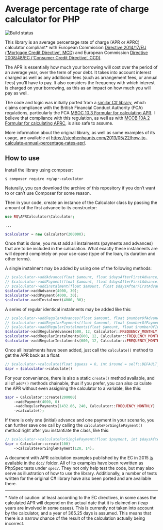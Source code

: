 # Average percentage rate of charge calculator for PHP

![Build status](https://api.travis-ci.org/rimas-kudelis/php-apr-calculator.svg?branch=master)

This library is an average percentage rate of charge (APR or APRC) calculator compliant* with European Commission [Directive 2014/17/EU (‘Mortgage Credit Directive’, MCD)](https://eur-lex.europa.eu/eli/dir/2014/17/oj) and European Commission [Directive 2008/48/EC (‘Consumer Credit Directive’, CCD)](https://eur-lex.europa.eu/eli/dir/2008/48/oj).

The APR is essentially how much your borrowing will cost over the period of an average year, over the term of your debt. It takes into account interest charged as well as any additional fees (such as arrangement fees, or annual fees) you’ll have to pay. It also considers the frequency with which interest is charged on your borrowing, as this as an impact on how much you will pay as well.

The code and logic was initially ported from a [similar C# library](https://github.com/stephenhaunts/UK-APR-Calculator), which claims compliance with the British Financial Conduct Authority (FCA) regulations, particularly the FCA [MBOC 10.3 Formular for calculating APR](https://www.handbook.fca.org.uk/handbook/MCOB/10/3.html). I believe that compliance with this regulation, as well as with [MCOB 10A.2 Formular for calculating APRC](https://www.handbook.fca.org.uk/handbook/MCOB/10A/2.html), is also safe to assume.

More information about the original library, as well as some examples of its usage, are available at https://stephenhaunts.com/2013/05/22/how-to-calculate-annual-percentage-rates-apr/.

## How to use
Install the library using composer:
```shell
$ composer require rq/apr-calculator
```
Naturally, you can download the archive of this repository if you don’t want to or can’t use Composer for some reason.

Then in your code, create an instance of the Calculator class by passing the amount of the first advance to its constructor:
```php
use RQ\APRCalculator\Calculator;

...

$calculator = new Calculator(200000);
```

Once that is done, you must add all instalments (payments and advances) that are to be included in the calculation. What exactly these instalments are will depend completely on your use-case (type of the loan, its duration and other terms).

A single instalment may be added by using one of the following methods:
```php
// $calculator->addAdvance(float $amount, float $daysAfterFirstAdvance): self
// $calculator->addPayment(float $amount, float $daysAfterFirstAdvance): self
// $calculator->addInstalment(float $amount, float $daysAfterFirstAdvance, int $type = Calculator::TYPE_PAYMENT): self
$calculator->addAdvance(4000, 30);
$calculator->addPayment(4000, 30);
$calculator->addInstalment(4000, 30);
```

A series of regular identical instalments may be added like this:
```php
// $calculator->addRegularAdvances(float $amount, float $numberOfAdvances, float $daysBetweenAdvances, float $daysAfterFirstAdvance = 0): self
// $calculator->addRegularPayments(float $amount, float $numberOfPayments, float $daysBetweenPayments, float $daysAfterFirstAdvance = 0): self
// $calculator->aaddRegularInstalments(float $amount, float $numberOfInstalments, float $daysBetweenInstalments, float $daysAfterFirstAdvance = 0, int $type = Calculator::TYPE_PAYMENT): self
$calculator->addRegularAdvances(600, 12, Calculator::FREQUENCY_MONTHLY);
$calculator->addRegularInstalments(600, 12, Calculator::FREQUENCY_MONTHLY);
$calculator->addRegularInstalments(600, 12, Calculator::FREQUENCY_MONTHLY);
```

Once all instalments have been added, just call the `calculate()` method to get the APR back as a float:
```php
// $calculator->calculate(float $guess = 0, int $round = self::DEFAULT_PRECISION): float
$apr = $calculator->calculate()
```

For your convenience, there is also a static `create()` method available, and all of `add*()` methods chainable, thus if you prefer, you can also calculate the APR without even assigning the calculator to a variable, like this:
```php
$apr = Calculator::create(200000)
    ->addPayment(4000, 0)
    ->addRegularPayments(1432.86, 240, Calculator::FREQUENCY_MONTHLY)
    ->calculate();
```

If there is only one (initial) advance and one payment in your scenario, you can further save one call by calling the `calculateForSinglePayment()` method right after you instantiate the class, like this:
```php
// $calculator->calculateForSinglePayment(float $payment, int $daysAfterAdvance, int $round = self::DEFAULT_PRECISION): float
$apr = Calculator::create(100)
    ->calculateForSinglePayment(120, 14);
```

A document with APR calculation examples published by the EC in 2015 [is available in the `doc/` folder](doc/aprc-examples-calculation_en.pdf). All of its examples have been rewritten as PhpSpec tests under `spec/`. They not only help test the code, but may also serve as illustration of how to use the library. Additionally, a number of tests written for the original C# library have also been ported and are available there.

---
\* Note of caution: at least according to the EC directives, in some cases the calculated APR will depend on the actual date that it is claimed on (leap years are involved in some cases). This is currently not taken into account by the calculator, and a year of 365.25 days is assumed. This means that there is a narrow chance of the result of the calculation actually being incorrect.